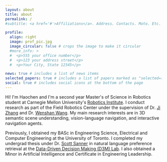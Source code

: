 ```yaml
---
layout: about
title: about
permalink: /
#subtitle: <a href='#'>Affiliations</a>. Address. Contacts. Moto. Etc.

profile:
  align: right
  image: prof_pic.jpg
  image_circular: false # crops the image to make it circular
  #more_info: >
  #  <p>555 your office number</p>
  #  <p>123 your address street</p>
  #  <p>Your City, State 12345</p>

news: true # includes a list of news items
selected_papers: true # includes a list of papers marked as "selected={true}"
social: true # includes social icons at the bottom of the page
---
```


Hi! I'm Haochen and I'm a second year Master's of Science in Robotics student at Carnegie Mellon University's [Robotics Institute](https://www.ri.cmu.edu/). I conduct research as part of the Field Robotics Center under the supervision of Dr. [Ji Zhang](https://frc.ri.cmu.edu/~zhangji/) and Dr. [Wenshan Wang](http://www.wangwenshan.com/). My main research interests are in 3D semantic scene understanding, vision-language navigation, and interactive navigation agents. 

Previously, I obtained my BASc in Engineering Science, Electrical and Computer Engineering at the University of Toronto. I completed my undergrad thesis under Dr. [Scott Sanner](https://d3m.mie.utoronto.ca/members/ssanner/) in natural language preference retrieval at the [Data-Driven Decision Making (D3M) Lab](https://d3m.mie.utoronto.ca/). I also obtained a Minor in Artificial Intelligence and Certificate in Engineering Leadership.